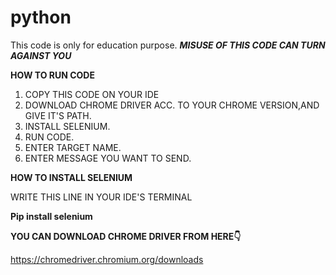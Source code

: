 # python
This code is only for education purpose.
***MISUSE OF THIS CODE CAN TURN AGAINST YOU***

**HOW TO RUN CODE**
1) COPY THIS CODE ON YOUR IDE
2) DOWNLOAD CHROME DRIVER ACC. TO YOUR CHROME VERSION,AND GIVE IT'S PATH.
3) INSTALL SELENIUM.
4) RUN CODE.
5) ENTER TARGET NAME.
6) ENTER MESSAGE YOU WANT TO SEND.

**HOW TO INSTALL SELENIUM**

WRITE THIS LINE IN YOUR IDE'S TERMINAL

**Pip install selenium**

**YOU CAN DOWNLOAD CHROME DRIVER FROM HERE👇**

https://chromedriver.chromium.org/downloads
